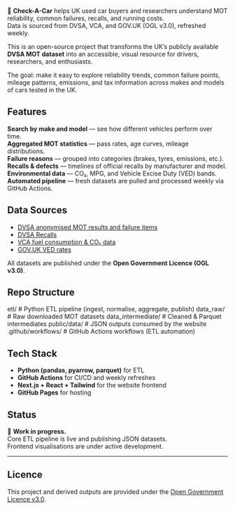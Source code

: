 🚗 **Check-A-Car** helps UK used car buyers and researchers understand MOT reliability, common failures, recalls, and running costs.  
Data is sourced from DVSA, VCA, and GOV.UK (OGL v3.0), refreshed weekly.

This is an open-source project that transforms the UK’s publicly available **DVSA MOT dataset** into an accessible, visual resource for drivers, researchers, and enthusiasts.  

The goal: make it easy to explore reliability trends, common failure points, mileage patterns, emissions, and tax information across makes and models of cars tested in the UK.  


## Features

**Search by make and model** — see how different vehicles perform over time.  
**Aggregated MOT statistics** — pass rates, age curves, mileage distributions.  
**Failure reasons** — grouped into categories (brakes, tyres, emissions, etc.).  
**Recalls & defects** — timelines of official recalls by manufacturer and model.  
**Environmental data** — CO₂, MPG, and Vehicle Excise Duty (VED) bands.  
**Automated pipeline** — fresh datasets are pulled and processed weekly via GitHub Actions.  


## Data Sources

- [DVSA anonymised MOT results and failure items](https://www.data.gov.uk/dataset/c63fca52-ae4c-4b75-bab5-8b4735e1a4c9/anonymised-mot-tests-and-results)  
- [DVSA Recalls](https://www.gov.uk/check-vehicle-recall)  
- [VCA fuel consumption & CO₂ data](https://carfueldata.vehicle-certification-agency.gov.uk/)  
- [GOV.UK VED rates](https://www.gov.uk/vehicle-tax-rate-tables)  

All datasets are published under the **Open Government Licence (OGL v3.0)**.


## Repo Structure

etl/ # Python ETL pipeline (ingest, normalise, aggregate, publish)
data_raw/ # Raw downloaded MOT datasets
data_intermediate/ # Cleaned & Parquet intermediates
public/data/ # JSON outputs consumed by the website
.github/workflows/ # GitHub Actions workflows (ETL automation)



## Tech Stack

- **Python (pandas, pyarrow, parquet)** for ETL  
- **GitHub Actions** for CI/CD and weekly refreshes  
- **Next.js + React + Tailwind** for the website frontend  
- **GitHub Pages** for hosting  


## Status

🚧 **Work in progress.**  
Core ETL pipeline is live and publishing JSON datasets.  
Frontend visualisations are under active development.  

---

## Licence

This project and derived outputs are provided under the [Open Government Licence v3.0](https://www.nationalarchives.gov.uk/doc/open-government-licence/version/3/).
